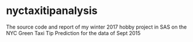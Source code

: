 # nyctaxitipanalysis
The source code and report of my winter 2017 hobby project in SAS on the NYC Green Taxi Tip Prediction for the data of Sept 2015
